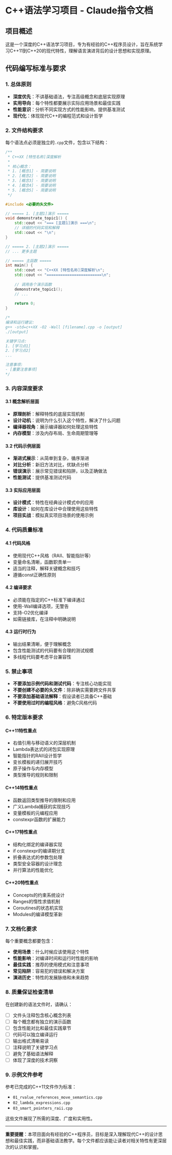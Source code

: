 # C++语法学习项目 - Claude指令文档

## 项目概述
这是一个深度的C++语法学习项目，专为有经验的C++程序员设计，旨在系统学习C++11到C++20的现代特性，理解语言演进背后的设计思想和实现原理。

## 代码编写标准与要求

### 1. 总体原则
- **深度优先**：不讲基础语法，专注高级概念和底层实现原理
- **实用导向**：每个特性都要展示实际应用场景和最佳实践
- **性能意识**：分析不同实现方式的性能影响，提供基准测试
- **现代化**：体现现代C++的编程范式和设计哲学

### 2. 文件结构要求
每个语法点必须是独立的`.cpp`文件，包含以下结构：
```cpp
/**
 * C++XX [特性名称]深度解析
 * 
 * 核心概念：
 * 1. [概念1] - 简要说明
 * 2. [概念2] - 简要说明
 * 3. [概念3] - 简要说明
 * 4. [概念4] - 简要说明
 * 5. [概念5] - 简要说明
 */

#include <必要的头文件>

// ===== 1. [主题1]演示 =====
void demonstrate_topic1() {
    std::cout << "=== [主题1]演示 ===\n";
    // 详细的代码实现和解释
    std::cout << "\n";
}

// ===== 2. [主题2]演示 =====
// ... 更多主题

// ===== 主函数 =====
int main() {
    std::cout << "C++XX [特性名称]深度解析\n";
    std::cout << "========================\n";
    
    // 调用各个演示函数
    demonstrate_topic1();
    // ...
    
    return 0;
}

/*
编译和运行建议:
g++ -std=c++XX -O2 -Wall [filename].cpp -o [output]
./[output]

关键学习点:
1. [学习点1]
2. [学习点2]
...

注意事项:
- [重要注意事项]
*/
```

### 3. 内容深度要求

#### 3.1 概念解析层面
- **原理剖析**：解释特性的底层实现机制
- **设计动机**：说明为什么引入这个特性，解决了什么问题
- **编译器视角**：展示编译器如何处理这些特性
- **内存模型**：涉及内存布局、生命周期管理等

#### 3.2 代码示例层面
- **渐进式展示**：从简单到复杂，循序渐进
- **对比分析**：新旧方法对比，优缺点分析
- **错误演示**：展示常见错误和陷阱，以及正确做法
- **性能测试**：提供基准测试代码

#### 3.3 实际应用层面
- **设计模式**：特性在经典设计模式中的应用
- **库设计**：如何在库设计中合理使用这些特性
- **项目实战**：模拟真实项目场景的使用示例

### 4. 代码质量标准

#### 4.1 代码风格
- 使用现代C++风格（RAII、智能指针等）
- 变量命名清晰，函数职责单一
- 适当的注释，解释关键概念和技巧
- 遵循const正确性原则

#### 4.2 编译要求
- 必须能在指定的C++标准下编译通过
- 使用-Wall编译选项，无警告
- 支持-O2优化编译
- 如需链接库，在注释中明确说明

#### 4.3 运行时行为
- 输出结果清晰，便于理解概念
- 包含性能测试的代码要有合理的测试规模
- 多线程代码要考虑平台兼容性

### 5. 禁止事项
- **不要添加示例代码和测试代码**：专注核心功能实现
- **不要创建不必要的头文件**：除非确实需要跨文件共享
- **不要添加基础语法解释**：假设读者已具备C++基础
- **不要使用过时的编程风格**：避免C风格代码

### 6. 特定版本要求

#### C++11特性重点
- 右值引用与移动语义的深层机制
- Lambda表达式的闭包实现原理
- 智能指针的RAII设计哲学
- 变长模板的递归展开技巧
- 原子操作与内存模型
- 类型推导的规则和限制

#### C++14特性重点  
- 函数返回类型推导的限制和应用
- 广义Lambda捕获的实现技巧
- 变量模板的元编程应用
- constexpr函数的扩展能力

#### C++17特性重点
- 结构化绑定的编译器实现
- if constexpr的编译期分支
- 折叠表达式的参数包处理
- 类型安全容器的设计理念
- 并行算法的性能优化

#### C++20特性重点
- Concepts的约束系统设计
- Ranges的惰性求值机制  
- Coroutines的状态机实现
- Modules的编译模型革新

### 7. 文档化要求
每个重要概念都要包含：
- **使用场景**：什么时候应该使用这个特性
- **性能影响**：对编译时间和运行时性能的影响
- **最佳实践**：推荐的使用模式和注意事项
- **常见陷阱**：容易犯的错误和解决方案
- **演进历史**：特性的发展脉络和未来趋势

### 8. 质量保证检查清单
在创建新的语法文件时，请确认：

- [ ] 文件头注释包含核心概念列表
- [ ] 每个概念都有独立的演示函数
- [ ] 包含性能对比和最佳实践章节
- [ ] 代码可以独立编译运行
- [ ] 输出格式清晰易读
- [ ] 注释说明了关键学习点
- [ ] 避免了基础语法解释
- [ ] 体现了深度的技术洞察

### 9. 示例文件参考
参考已完成的C++11文件作为标准：
- `01_rvalue_references_move_semantics.cpp`
- `02_lambda_expressions.cpp`
- `03_smart_pointers_raii.cpp`

这些文件展现了所需的深度、广度和实用性。

---

**重要提醒**：本项目面向有经验的C++程序员，目标是深入理解现代C++的设计思想和最佳实践，而非基础语法教学。每个文件都应该能让读者对相关特性有更深层次的认识和掌握。